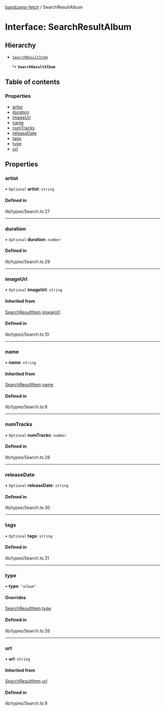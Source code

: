 [bandcamp-fetch](../README.md) / SearchResultAlbum

# Interface: SearchResultAlbum

## Hierarchy

- [`SearchResultItem`](SearchResultItem.md)

  ↳ **`SearchResultAlbum`**

## Table of contents

### Properties

- [artist](SearchResultAlbum.md#artist)
- [duration](SearchResultAlbum.md#duration)
- [imageUrl](SearchResultAlbum.md#imageurl)
- [name](SearchResultAlbum.md#name)
- [numTracks](SearchResultAlbum.md#numtracks)
- [releaseDate](SearchResultAlbum.md#releasedate)
- [tags](SearchResultAlbum.md#tags)
- [type](SearchResultAlbum.md#type)
- [url](SearchResultAlbum.md#url)

## Properties

### artist

• `Optional` **artist**: `string`

#### Defined in

lib/types/Search.ts:27

___

### duration

• `Optional` **duration**: `number`

#### Defined in

lib/types/Search.ts:29

___

### imageUrl

• `Optional` **imageUrl**: `string`

#### Inherited from

[SearchResultItem](SearchResultItem.md).[imageUrl](SearchResultItem.md#imageurl)

#### Defined in

lib/types/Search.ts:10

___

### name

• **name**: `string`

#### Inherited from

[SearchResultItem](SearchResultItem.md).[name](SearchResultItem.md#name)

#### Defined in

lib/types/Search.ts:8

___

### numTracks

• `Optional` **numTracks**: `number`

#### Defined in

lib/types/Search.ts:28

___

### releaseDate

• `Optional` **releaseDate**: `string`

#### Defined in

lib/types/Search.ts:30

___

### tags

• `Optional` **tags**: `string`

#### Defined in

lib/types/Search.ts:31

___

### type

• **type**: ``"album"``

#### Overrides

[SearchResultItem](SearchResultItem.md).[type](SearchResultItem.md#type)

#### Defined in

lib/types/Search.ts:26

___

### url

• **url**: `string`

#### Inherited from

[SearchResultItem](SearchResultItem.md).[url](SearchResultItem.md#url)

#### Defined in

lib/types/Search.ts:9
